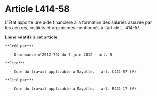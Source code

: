 # Article L414-58

L'Etat apporte une aide financière à la formation des salariés assurée par les centres, instituts et organismes mentionnés à
l'article L. 414-57.

**Liens relatifs à cet article**

	**Créé par**:

	  - Ordonnance n°2012-792 du 7 juin 2012 - art. 5

	**Cite**:

	  - Code du travail applicable à Mayotte. - art. L414-57 (V)

	**Cité par**:

	  - Code du travail applicable à Mayotte. - art. R414-17 (V)
